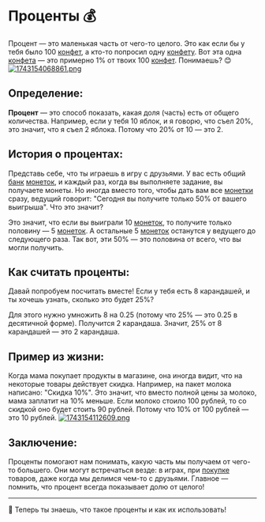 # Проценты 💰

Процент — это маленькая часть от чего-то целого. Это как если бы у тебя было 100 [конфет](income.md), а кто-то попросил одну [конфету](income.md). Вот эта одна [конфета](income.md) — это примерно 1% от твоих 100 [конфет](income.md). Понимаешь? 😊
[![1743154068861.png](https://i.postimg.cc/TY2Bxz3N/1743154068861.png)](https://postimg.cc/rzbfCYW5)

## Определение:
**Процент** — это способ показать, какая доля (часть) есть от общего количества. Например, если у тебя 10 яблок, и я говорю, что съел 20%, это значит, что я съел 2 яблока. Потому что 20% от 10 — это 2.

## История о процентах:
Представь себе, что ты играешь в игру с друзьями. У вас есть общий [банк](credit.md) [монеток](income.md), и каждый раз, когда вы выполняете задание, вы получаете монеты. Но иногда вместо того, чтобы дать вам все [монетки](income.md) сразу, ведущий говорит: "Сегодня вы получите только 50% от вашего выигрыша". Что это значит?

Это значит, что если вы выиграли 10 [монеток](income.md), то получите только половину — 5 [монеток](income.md). А остальные 5 [монеток](income.md) останутся у ведущего до следующего раза. Так вот, эти 50% — это половина от всего, что вы могли получить.

## Как считать проценты:
Давай попробуем посчитать вместе! Если у тебя есть 8 карандашей, и ты хочешь узнать, сколько это будет 25%?

Для этого нужно умножить 8 на 0.25 (потому что 25% — это 0.25 в десятичной форме). Получится 2 карандаша. Значит, 25% от 8 карандашей — это 2 карандаша.

## Пример из жизни:
Когда мама покупает продукты в магазине, она иногда видит, что на некоторые товары действует скидка. Например, на пакет молока написано: "Скидка 10%". Это значит, что вместо полной цены за молоко, мама заплатит на 10% меньше. Если молоко стоило 100 рублей, то со скидкой оно будет стоить 90 рублей. Потому что 10% от 100 рублей — это 10 рублей.
[![1743154112609.png](https://i.postimg.cc/KcDGd8y0/1743154112609.png)](https://postimg.cc/Dmm3GF0G)

## Заключение:
Проценты помогают нам понимать, какую часть мы получаем от чего-то большего. Они могут встречаться везде: в играх, при [покупке](financial_plan.md) товаров, даже когда мы делимся чем-то с друзьями. Главное — помнить, что процент всегда показывает долю от целого!

---

🎉 Теперь ты знаешь, что такое проценты и как их использовать!